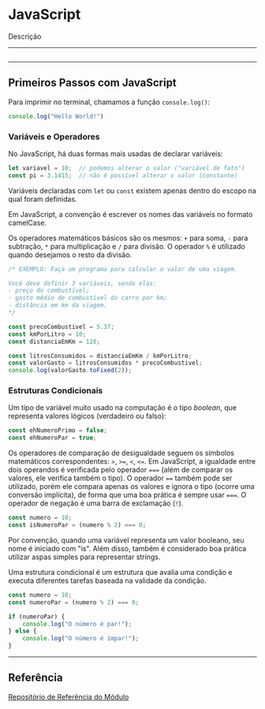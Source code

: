 # JavaScript

Descrição

---

```toc
```

---

## Primeiros Passos com JavaScript

Para imprimir no terminal, chamamos a função `console.log()`:

```js
console.log("Hello World!")
```

### Variáveis e Operadores

No JavaScript, há duas formas mais usadas de declarar variáveis:

```js
let variavel = 10;  // podemos alterar o valor ("variável de fato")
const pi = 3.1415;  // não é possível alterar o valor (constante)
```

Variáveis declaradas com `let` ou `const` existem apenas dentro do escopo na qual foram definidas.

Em JavaScript, a convenção é escrever os nomes das variáveis no formato camelCase.

Os operadores matemáticos básicos são os mesmos: `+` para soma, `-` para subtração, `*` para multiplicação e `/` para divisão. O operador `%` é utilizado quando desejamos o resto da divisão.

```js
/* EXEMPLO: Faça um programa para calcular o valor de uma viagem.

Você deve definir 3 variáveis, sendo elas:
- preço do combustível;
- gasto médio de combustível do carro por km;
- distância em km da viagem.
*/

const precoCombustivel = 5.37;
const kmPorLitro = 10;
const distanciaEmKm = 120;

const litrosConsumidos = distanciaEmKm / kmPorLitro;
const valorGasto = litrosConsumidos * precoCombustivel;
console.log(valorGasto.toFixed(2));
```

### Estruturas Condicionais

Um tipo de variável muito usado na computação é o tipo *boolean*, que representa valores lógicos (verdadeiro ou falso):

```js
const ehNumeroPrimo = false;
const ehNumeroPar = true;
```

Os operadores de comparação de desigualdade seguem os símbolos matemáticos correspondentes: `>`, `>=`, `<`, `<=`. Em JavaScript, a igualdade entre dois operandos é verificada pelo operador `===` (além de comparar os valores, ele verifica também o tipo). O operador `==` também pode ser utilizado, porém ele compara apenas os valores e ignora o tipo (ocorre uma conversão implícita), de forma que uma boa prática é sempre usar `===`. O operador de negação é uma barra de exclamação (`!`).

```js
const numero = 10;
const isNumeroPar = (numero % 2) === 0;
```

Por convenção, quando uma variável representa um valor booleano, seu nome é iniciado com "is". Além disso, também é considerado boa prática utilizar aspas simples para representar strings.

Uma estrutura condicional é um estrutura que avalia uma condição e executa diferentes tarefas baseada na validade da condição.

```js
const numero = 10;
const numeroPar = (numero % 2) === 0;

if (numeroPar) {
    console.log("O número é par!");
} else {
    console.log("O número é ímpar!");
}
```

---

## Referência

[Repositório de Referência do Módulo](https://github.com/digitalinnovationone/javascript-developer-m1)
